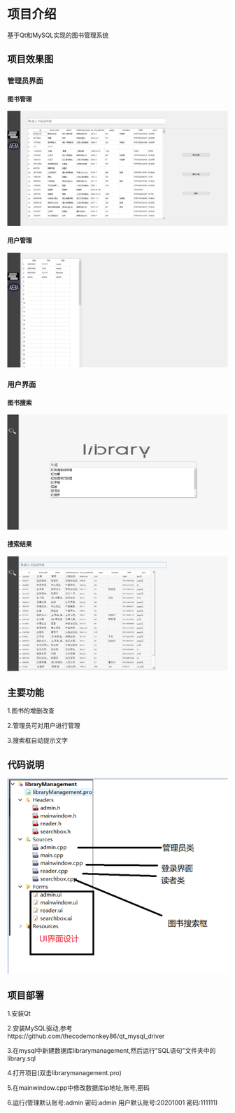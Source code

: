 # 项目介绍

基于Qt和MySQL实现的图书管理系统

## 项目效果图

### 管理员界面

#### 图书管理

![](images\2022-05-19-21-09-58-image.png)

#### 用户管理

![](images\2022-05-19-21-11-29-image.png)

### 

### 用户界面

#### 图书搜索

![](images\2022-05-19-21-34-32-image.png)

#### 搜索结果

![](images\2022-05-19-21-36-06-image.png)

## 主要功能

1.图书的增删改查

2.管理员可对用户进行管理

3.搜索框自动提示文字

## 代码说明

![](images\1.png)

## 项目部署

1.安装Qt

2.安装MySQL驱动,参考https://github.com/thecodemonkey86/qt_mysql_driver

3.在mysql中新建数据库librarymanagement,然后运行"SQL语句"文件夹中的library.sql

4.打开项目(双击librarymanagement.pro)

5.在mainwindow.cpp中修改数据库ip地址,账号,密码

6.运行(管理默认账号:admin 密码:admin         用户默认账号:20201001 密码:111111)
